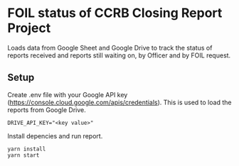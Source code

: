# FOIL status of CCRB Closing Report Project

Loads data from Google Sheet and Google Drive to track the status of
reports received and reports still waiting on, by Officer and by FOIL
request.

## Setup

Create .env file with your Google API key (https://console.cloud.google.com/apis/credentials).  This is used to load the reports from Google Drive.

```
DRIVE_API_KEY="<key value>"
```

Install depencies and run report.

```
yarn install
yarn start
```
